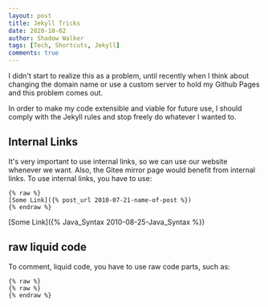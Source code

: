 ```yaml
---
layout: post
title: Jekyll Tricks
date: 2020-10-02
author: Shadow Walker
tags: [Tech, Shortcuts, Jekyll]
comments: true
---
```


I didn't start to realize this as a problem, until recently when I think about changing the domain name or use a custom server to hold my Github Pages and this problem comes out. 

In order to make my code extensible and viable for future use, I should comply with the Jekyll rules and stop freely do whatever I wanted to. 

## Internal Links

It's very important to use internal links, so we can use our website whenever we want. Also, the Gitee mirror page would benefit from internal links.  To use internal links, you have to use: 

```
{% raw %}
[Some Link]({% post_url 2010-07-21-name-of-post %})
{% endraw %}
```

[Some Link]({% Java_Syntax 2010-08-25-Java_Syntax %})

## raw liquid code

To comment, liquid code, you have to use raw code parts, such as: 

```
{% raw %}
{% raw %}
{% endraw %}
```

